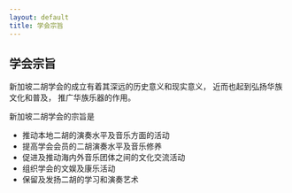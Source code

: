 ```yaml
---
layout: default
title: 学会宗旨
---
```

## 学会宗旨

新加坡二胡学会的成立有着其深远的历史意义和现实意义， 近而也起到弘扬华族文化和普及， 推广华族乐器的作用。

新加坡二胡学会的宗旨是

- 推动本地二胡的演奏水平及音乐方面的活动
- 提高学会会员的二胡演奏水平及音乐修养
- 促进及推动海内外音乐团体之间的文化交流活动
- 组织学会的文娱及康乐活动
- 保留及发扬二胡的学习和演奏艺术
